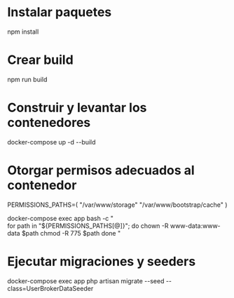 # Instalar paquetes
npm install

# Crear build
npm run build

# Construir y levantar los contenedores
docker-compose up -d --build

# Otorgar permisos adecuados al contenedor
PERMISSIONS_PATHS=(
    "/var/www/storage"
    "/var/www/bootstrap/cache"
)

docker-compose exec app bash -c "\
    for path in \"${PERMISSIONS_PATHS[@]}\"; do
        chown -R www-data:www-data \$path
        chmod -R 775 \$path
    done
"

# Ejecutar migraciones y seeders
docker-compose exec app php artisan migrate --seed --class=UserBrokerDataSeeder
